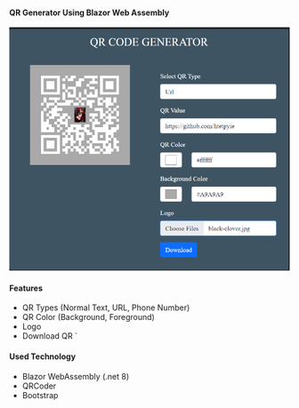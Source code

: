 #### QR Generator Using Blazor Web Assembly

![pj-img.png](img.png)

#### Features
* QR Types (Normal Text, URL, Phone Number)
* QR Color (Background, Foreground)
* Logo
* Download QR
`
#### Used Technology
* Blazor WebAssembly (.net 8)
* QRCoder
* Bootstrap
